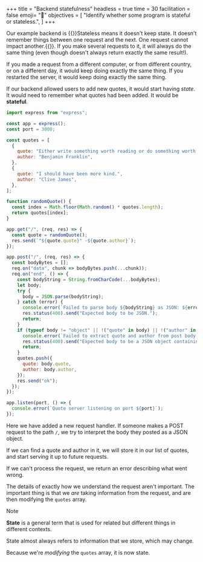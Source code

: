 +++
title = "Backend statefulness"
headless = true
time = 30
facilitation = false
emoji= "🧠"
objectives = [
    "Identify whether some program is stateful or stateless.",
]
+++

Our example backend is {{<tooltip title="Stateless" text="stateless">}}Stateless means it doesn't keep state. It doesn't remember things between one request and the next. One request cannot impact another.{{</tooltip>}}. If you make several requests to it, it will always do the same thing (even though doesn't always return exactly the same result!).

If you made a request from a different computer, or from different country, or on a different day, it would keep doing exactly the same thing. If you restarted the server, it would keep doing exactly the same thing.

If our backend allowed users to add new quotes, it would start having _state_. It would need to remember what quotes had been added. It would be **stateful**.

```js
import express from "express";

const app = express();
const port = 3000;

const quotes = [
  {
    quote: "Either write something worth reading or do something worth writing.",
    author: "Benjamin Franklin",
  },
  {
    quote: "I should have been more kind.",
    author: "Clive James",
  },
];

function randomQuote() {
  const index = Math.floor(Math.random() * quotes.length);
  return quotes[index];
}

app.get("/", (req, res) => {
  const quote = randomQuote();
  res.send(`"${quote.quote}" -${quote.author}`);
});

app.post("/", (req, res) => {
  const bodyBytes = [];
  req.on("data", chunk => bodyBytes.push(...chunk));
  req.on("end", () => {
    const bodyString = String.fromCharCode(...bodyBytes);
    let body;
    try {
      body = JSON.parse(bodyString);
    } catch (error) {
      console.error(`Failed to parse body ${bodyString} as JSON: ${error}`);
      res.status(400).send("Expected body to be JSON.");
      return;
    }
    if (typeof body != "object" || !("quote" in body) || !("author" in body)) {
      console.error(`Failed to extract quote and author from post body: ${bodyString}`);
      res.status(400).send("Expected body to be a JSON object containing keys quote and author.");
      return;
    }
    quotes.push({
      quote: body.quote,
      author: body.author,
    });
    res.send("ok");
  });
});

app.listen(port, () => {
  console.error(`Quote server listening on port ${port}`);
});
```

Here we have added a new request handler. If someone makes a POST request to the path `/`, we try to interpret the body they posted as a JSON object.

If we can find a quote and author in it, we will store it in our list of quotes, and start serving it up to future requests.

If we can't process the request, we return an error describing what went wrong.

The details of exactly how we understand the request aren't important. The important thing is that we _are_ taking information from the request, and are then modifying the `quotes` array.

> [!NOTE]
> **State** is a general term that is used for related but different things in different contexts.
>
> State almost always refers to information that we store, which may change.

Because we're _modifying_ the `quotes` array, it is now state.
